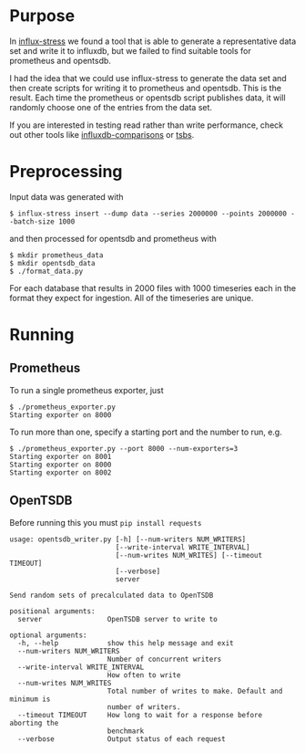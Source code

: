 # Purpose

In [influx-stress](https://github.com/influxdata/influx-stress) we found a tool that is able to generate a representative data set and write it to influxdb, but we failed to find suitable tools for prometheus and opentsdb.

I had the idea that we could use influx-stress to generate the data set and then create scripts for writing it to prometheus and opentsdb. This is the result. Each time the prometheus or opentsdb script publishes data, it will randomly choose one of the entries from the data set.

If you are interested in testing read rather than write performance, check out other tools like [influxdb-comparisons](https://github.com/influxdata/influxdb-comparisons) or [tsbs](https://github.com/timescale/tsbs).

# Preprocessing

Input data was generated with

```
$ influx-stress insert --dump data --series 2000000 --points 2000000 --batch-size 1000
```

and then processed for opentsdb and prometheus with

```
$ mkdir prometheus_data
$ mkdir opentsdb_data
$ ./format_data.py
```

For each database that results in 2000 files with 1000 timeseries each in the format they expect for ingestion. All of the timeseries are unique.

# Running

## Prometheus

To run a single prometheus exporter, just

```
$ ./prometheus_exporter.py
Starting exporter on 8000
```

To run more than one, specify a starting port and the number to run, e.g.

```
$ ./prometheus_exporter.py --port 8000 --num-exporters=3
Starting exporter on 8001
Starting exporter on 8000
Starting exporter on 8002
```

## OpenTSDB

Before running this you must `pip install requests`

```
usage: opentsdb_writer.py [-h] [--num-writers NUM_WRITERS]
                          [--write-interval WRITE_INTERVAL]
                          [--num-writes NUM_WRITES] [--timeout TIMEOUT]
                          [--verbose]
                          server

Send random sets of precalculated data to OpenTSDB

positional arguments:
  server                OpenTSDB server to write to

optional arguments:
  -h, --help            show this help message and exit
  --num-writers NUM_WRITERS
                        Number of concurrent writers
  --write-interval WRITE_INTERVAL
                        How often to write
  --num-writes NUM_WRITES
                        Total number of writes to make. Default and minimum is
                        number of writers.
  --timeout TIMEOUT     How long to wait for a response before aborting the
                        benchmark
  --verbose             Output status of each request
```
